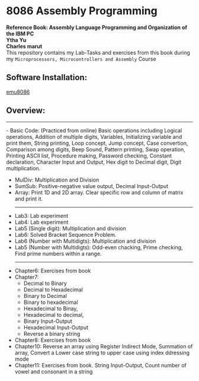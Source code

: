 # 8086 Assembly Programming
**Reference Book: Assembly Language Programming and Organization of the IBM PC <br> Ytha Yu <br> Charles marut <br>**
This repository contains my Lab-Tasks and exercises from this book during my `Microprocessors, Microcontrollers and Assembly` Course
## Software Installation: 
[emu8086](https://emu8086-microprocessor-emulator.en.softonic.com/download)

## Overview: 
<hr>
- Basic Code: (Practiced from online) Basic operations including Logical operations, Addition of multiple digits, Variables, Initializing variable and print them,
String printing, Loop concept, Jump concept, Case convertion, Comparison among digits, Beep Sound, Pattern printing, Swap operation, Printing ASCII list, Procedure making,
Password checking, Constant declaration, Character Input and Output, Hex digit to Decimal digit, Digit multiplication.

- MulDiv: Multiplication and Division
- SumSub: Positive-negative value output, Decimal Input-Output
- Array: Print 1D and 2D array. Clear specific row and column of matrix and print it. <hr>
- Lab3: Lab experiment
- Lab4: Lab experiment
- Lab5 (Single digit): Multiplication and division
- Lab6: Solved Bracket Sequence Problem.
- Lab6 (Number with Multidigts): Multiplication and division
- Lab5 (Number with Multidigts): Odd-even chacking, Prime checking, Find prime numbers within a range. <hr>
- Chapter6: Exercises from book
- Chapter7:
  - Decimal to Binary
  - Decimal to Hexadecimal
  - Binary to Decimal
  - Binary to hexadecimal
  - Hexadecimal to Binay,
  - Hexadecimal to decimal, 
  - Binary Input-Output
  - Hexadecimal Input-Output
  - Reverse a binary string
- Chapter8: Exercises from book
- Chapter10: Reverse an array using Register Indirect Mode, Summation of array, Convert a Lower case string to upper case using index ddressing mode
- Chapter11: Exercises from book. String Input-Output, Count number of vowel and consonant in a string



























 

